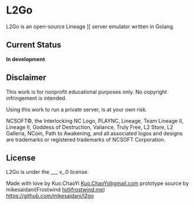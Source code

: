 L2Go
====

L2Go is an open-source Lineage ][ server emulator written in Golang.

Current Status
----

**In development**

Disclaimer
----

This work is for nonprofit educational purposes only. No copyright infringement is intended.

Using this work to run a private server, is at your own risk.

NCSOFT©, the Interlocking NC Logo, PLAYNC, Lineage, Team Lineage II, Lineage II, Goddess of Destruction, Valiance, Truly Free, L2 Store, L2 Galleria, NCoin, Path to Awakening, and all associated logos and designs are trademarks or registered trademarks of NCSOFT Corporation.

License
----

L2Go is under the ___ v_.0 license.

Made with love by Kuo.ChaoYi <Kuo.ChaoYi@gmail.com>
prototype source by mikesaidani(Frostwind <hi@frostwind.me>) <https://github.com/mikesaidani/l2go>

